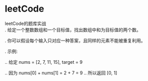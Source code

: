 # leetCode
leetCode的题库实战 <br>
  . 给定一个整数数组和一个目标值，找出数组中和为目标值的两个数。
  
. 你可以假设每个输入只对应一种答案，且同样的元素不能被重复利用。

. 示例:

.. 给定 nums = [2, 7, 11, 15], target = 9

.. 因为 nums[0] + nums[1] = 2 + 7 = 9
.. 所以返回 [0, 1]
